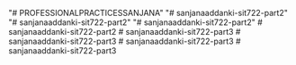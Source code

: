 "# PROFESSIONALPRACTICESSANJANA" 
"# sanjanaaddanki-sit722-part2" 
"# sanjanaaddanki-sit722-part2" 
"# sanjanaaddanki-sit722-part2" 
#   s a n j a n a a d d a n k i - s i t 7 2 2 - p a r t 2  
 #   s a n j a n a a d d a n k i - s i t 7 2 2 - p a r t 3  
 #   s a n j a n a a d d a n k i - s i t 7 2 2 - p a r t 3  
 #   s a n j a n a a d d a n k i - s i t 7 2 2 - p a r t 3  
 #   s a n j a n a a d d a n k i - s i t 7 2 2 - p a r t 3  
 